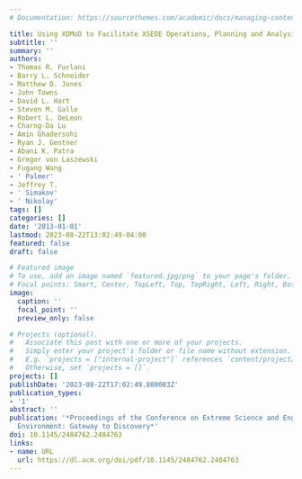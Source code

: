 ```yaml
---
# Documentation: https://sourcethemes.com/academic/docs/managing-content/

title: Using XDMoD to Facilitate XSEDE Operations, Planning and Analysis
subtitle: ''
summary: ''
authors:
- Thomas R. Furlani
- Barry L. Schneider
- Matthew D. Jones
- John Towns
- David L. Hart
- Steven M. Gallo
- Robert L. DeLeon
- Charng-Da Lu
- Amin Ghadersohi
- Ryan J. Gentner
- Abani K. Patra
- Gregor von Laszewski
- Fugang Wang
- ' Palmer'
- Jeffrey T.
- ' Simakov'
- ' Nikolay'
tags: []
categories: []
date: '2013-01-01'
lastmod: 2023-08-22T13:02:49-04:00
featured: false
draft: false

# Featured image
# To use, add an image named `featured.jpg/png` to your page's folder.
# Focal points: Smart, Center, TopLeft, Top, TopRight, Left, Right, BottomLeft, Bottom, BottomRight.
image:
  caption: ''
  focal_point: ''
  preview_only: false

# Projects (optional).
#   Associate this post with one or more of your projects.
#   Simply enter your project's folder or file name without extension.
#   E.g. `projects = ["internal-project"]` references `content/project/deep-learning/index.md`.
#   Otherwise, set `projects = []`.
projects: []
publishDate: '2023-08-22T17:02:49.880083Z'
publication_types:
- '1'
abstract: ''
publication: '*Proceedings of the Conference on Extreme Science and Engineering Discovery
  Environment: Gateway to Discovery*'
doi: 10.1145/2484762.2484763
links:
- name: URL
  url: https://dl.acm.org/doi/pdf/10.1145/2484762.2484763
---
```

